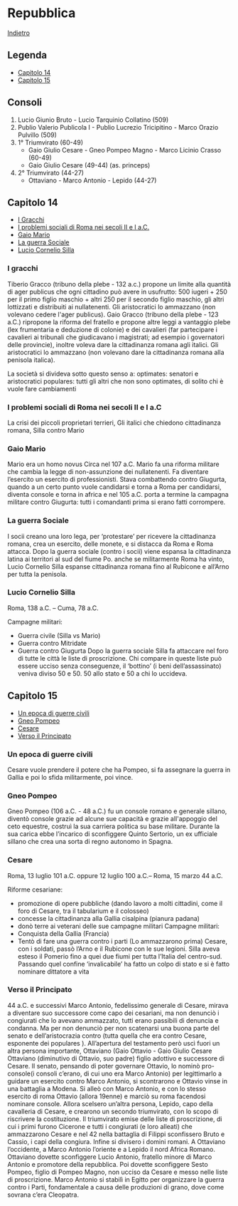 # Repubblica

[Indietro](./index.md)

## Legenda

- [Capitolo 14](https://github.com/killerbossoriginal/quaderno/blob/main/storia/roma/repubblica.md#capitolo-14)
- [Capitolo 15](https://github.com/killerbossoriginal/quaderno/blob/main/storia/roma/repubblica.md#capitolo-15)

## Consoli

1. Lucio Giunio Bruto - Lucio Tarquinio Collatino (509)
2. Publio Valerio Publicola I - Publio Lucrezio Tricipitino - Marco Orazio Pulvillo (509)
3. 1° Triumvirato (60-49)
    - Gaio Giulio Cesare - Gneo Pompeo Magno - Marco Licinio Crasso (60-49)
    - Gaio Giulio Cesare (49-44) (as. princeps)
4. 2° Triumvirato (44-27)
    - Ottaviano - Marco Antonio - Lepido (44-27)

## Capitolo 14

- [I Gracchi](https://github.com/killerbossoriginal/quaderno/blob/main/storia/roma/repubblica.md#i-gracchi)
- [I problemi sociali di Roma nei secoli II e I a.C.](https://github.com/killerbossoriginal/quaderno/blob/main/storia/roma/repubblica.md#i-problemi-sociali-di-roma-nei-secoli-ii-e-i-ac)
- [Gaio Mario](https://github.com/killerbossoriginal/quaderno/blob/main/storia/roma/repubblica.md#gaio-mario)
- [La guerra Sociale](https://github.com/killerbossoriginal/quaderno/blob/main/storia/roma/repubblica.md#la-guerra-sociale)
- [Lucio Cornelio Silla](https://github.com/killerbossoriginal/quaderno/blob/main/storia/roma/repubblica.md#lucio-cornelio-silla)

### I gracchi

Tiberio Gracco (tribuno della plebe - 132 a.c.) propone un limite alla quantità di ager publicus che ogni cittadino può avere in usufrutto: 500 iugeri + 250 per il primo figlio maschio + altri 250 per il secondo figlio maschio, gli altri lottizzati e distribuiti ai nullatenenti. Gli aristocratici lo ammazzano (non volevano cedere l'ager publicus).
Gaio Gracco (tribuno della plebe - 123 a.C.) ripropone la riforma del fratello e propone altre leggi a vantaggio plebe (lex frumentaria e deduzione di colonie) e dei cavalieri (far partecipare i cavalieri ai tribunali che giudicavano i magistrati; ad esempio i governatori delle provincie), inoltre voleva dare la cittadinanza romana agli italici. Gli aristocratici lo ammazzano (non volevano dare la cittadinanza romana alla penisola italica).

La società si divideva sotto questo senso a:
optimates: senatori e aristocratici
populares: tutti gli altri che non sono optimates, di solito chi è vuole fare cambiamenti

### I problemi sociali di Roma nei secoli II e I a.C

La crisi dei piccoli proprietari terrieri,
Gli italici che chiedono cittadinanza romana,
Silla contro Mario

### Gaio Mario

Mario era un homo novus
Circa nel 107 a.C. Mario fa una riforma militare che cambia la legge di non-assunzione dei nullatenenti. Fa diventare l’esercito un esercito di professionisti.
Stava combattendo contro Giugurta, quando a un certo punto vuole candidarsi e torna a Roma per candidarsi, diventa console e torna in africa e nel 105 a.C. porta a termine la campagna militare contro Giugurta: tutti i comandanti prima si erano fatti corrompere.

### La guerra Sociale

I socii creano una loro lega, per ‘protestare’ per ricevere la cittadinanza romana, crea un esercito, delle monete, e si distacca da Roma e Roma attacca.
Dopo la guerra sociale (contro i socii) viene espansa la cittadinanza latina ai territori al sud del fiume Po.
anche se militarmente Roma ha vinto, Lucio Cornelio Silla espanse cittadinanza romana fino al Rubicone e all’Arno per tutta la penisola.

### Lucio Cornelio Silla

Roma, 138 a.C. – Cuma, 78 a.C.

Campagne militari:

- Guerra civile (Silla vs Mario)
- Guerra contro Mitridate
- Guerra contro Giugurta
Dopo la guerra sociale Silla fa attaccare nel foro di tutte le città le liste di proscrizione. Chi compare in queste liste può essere ucciso senza conseguenze, il ‘bottino’ (i beni dell’assassinato) veniva diviso 50 e 50. 50 allo stato e 50 a chi lo uccideva.

## Capitolo 15

- [Un epoca di guerre civili](https://github.com/killerbossoriginal/quaderno/blob/main/storia/roma/repubblica.md#un-epoca-di-guerre-civili)
- [Gneo Pompeo](https://github.com/killerbossoriginal/quaderno/blob/main/storia/roma/repubblica.md#gneo-pompeo)
- [Cesare](https://github.com/killerbossoriginal/quaderno/blob/main/storia/roma/repubblica.md#cesare)
- [Verso il Principato](https://github.com/killerbossoriginal/quaderno/blob/main/storia/roma/repubblica.md#verso-il-principato)

### Un epoca di guerre civili

Cesare vuole prendere il potere che ha Pompeo, si fa assegnare la guerra in Gallia e poi lo sfida militarmente, poi vince.

### Gneo Pompeo

Gneo Pompeo (106 a.C. - 48 a.C.) fu un console romano e generale sillano, diventò console grazie ad alcune sue capacità e grazie all'appoggio del ceto equestre, costruì la sua carriera politica su base militare. Durante la sua carica ebbe l’incarico di sconfiggere Quinto Sertorio, un ex ufficiale sillano che crea una sorta di regno autonomo in Spagna.

### Cesare

Roma, 13 luglio 101 a.C. oppure 12 luglio 100 a.C.– Roma, 15 marzo 44 a.C.

Riforme cesariane:

- promozione di opere pubbliche (dando lavoro a molti cittadini, come il foro di Cesare, tra il tabularium e il colosseo)
- concesse la cittadinanza alla Gallia cisalpina (pianura padana)
- donò terre ai veterani delle sue campagne militari
Campagne militari:
- Conquista della Gallia (Francia)
- Tentò di fare una guerra contro i parti (Lo ammazzarono prima)
Cesare, con i soldati, passò l’Arno e il Rubicone con le sue legioni. Silla aveva esteso il Pomerio fino a quei due fiumi per tutta l’Italia del centro-sud. Passando quel confine ‘invalicabile’ ha fatto un colpo di stato e si è fatto nominare dittatore a vita

### Verso il Principato

44 a.C. e successivi
Marco Antonio, fedelissimo generale di Cesare, mirava a diventare suo successore come capo dei cesariani, ma non denunciò i congiurati che lo avevano ammazzato, tutti erano passibili di denuncia e condanna. Ma per non denunciò per non scatenarsi una buona parte del senato e dell’aristocrazia contro (tutta quella che era contro Cesare, esponente dei populares ).
All’apertura del testamento però uscì fuori un altra persona importante, Ottaviano (Gaio Ottavio - Gaio Giulio Cesare Ottaviano (diminutivo di Ottavio, suo padre) figlio adottivo e successore di Cesare.
Il senato, pensando di poter governare Ottavio, lo nominò pro-console(i consoli c’erano, di cui uno era Marco Antonio) per legittimarlo a guidare un esercito contro Marco Antonio, si scontrarono e Ottavio vinse in una battaglia a Modena.
Si alleò con Marco Antonio, e con lo stesso esercito di roma Ottavio (allora 19enne) e marciò su roma facendosi nominare console.
Allora scelsero un’altra persona, Lepido, capo della cavalleria di Cesare, e crearono un secondo triumvirato, con lo scopo di riscrivere la costituzione.
Il triumvirato emise delle liste di proscrizione, di cui i primi furono Cicerone e tutti i congiurati (e loro alleati) che ammazzarono Cesare e nel 42 nella battaglia di Filippi sconfissero Bruto e Cassio, i capi della congiura.
Infine si divisero i domini romani. A Ottaviano l’occidente, a Marco Antonio l’oriente e a Lepido il nord Africa Romano.
Ottaviano dovette sconfiggere Lucio Antonio, fratello minore di Marco Antonio e promotore della repubblica. Poi dovette sconfiggere Sesto Pompeo, figlio di Pompeo Magno, non ucciso da Cesare e messo nelle liste di proscrizione.
Marco Antonio si stabilì in Egitto per organizzare la guerra contro i Parti, fondamentale a causa delle produzioni di grano, dove come sovrana c’era Cleopatra.
